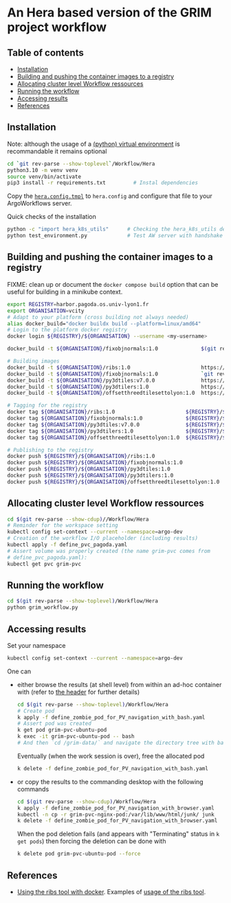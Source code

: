 # An Hera based version of the GRIM project workflow<!-- omit from toc -->

## Table of contents<!-- omit from toc -->

- [Installation](#installation)
- [Building and pushing the container images to a registry](#building-and-pushing-the-container-images-to-a-registry)
- [Allocating cluster level Workflow ressources](#allocating-cluster-level-workflow-ressources)
- [Running the workflow](#running-the-workflow)
- [Accessing results](#accessing-results)
- [References](#references)

## Installation

Note: although the usage of a [(python) virtual environment](https://packaging.python.org/en/latest/guides/installing-using-pip-and-virtual-environments/) is recommandable it remains optional

```bash
cd `git rev-parse --show-toplevel`/Workflow/Hera
python3.10 -m venv venv
source venv/bin/activate
pip3 install -r requirements.txt         # Instal dependencies
```

Copy the [`hera.config.tmpl`](./hera.config.tmpl) to `hera.config` and configure that file to your ArgoWorkflows server.

Quick checks of the installation

```bash
python -c "import hera_k8s_utils"      # Checking the hera_k8s_utils dependency
python test_environment.py             # Test AW server with handshake 
```

## Building and pushing the container images to a registry

FIXME: clean up or document the `docker compose build` option that can be useful for building in a minikube context.

```bash
export REGISTRY=harbor.pagoda.os.univ-lyon1.fr
export ORGANISATION=vcity
# Adapt to your platform (cross building not always needed)
alias docker_build="docker buildx build --platform=linux/amd64"
# Login to the platform docker registry
docker login ${REGISTRY}/${ORGANISATION} --username <my-username>
```

```bash
docker_build -t ${ORGANISATION}/fixobjnormals:1.0              $(git rev-parse --show-toplevel)/Docker/FixObjNormalsContext
```

```bash
# Building images
docker_build -t ${ORGANISATION}/ribs:1.0                       https://github.com/VCityTeam/TT-Ribs.git -f Docker/Dockerfile
docker_build -t ${ORGANISATION}/fixobjnormals:1.0              `git rev-parse --show-toplevel`/Docker/FixObjNormalsContext
docker_build -t ${ORGANISATION}/py3dtiles:v7.0.0               https://gitlab.com/py3dtiles/py3dtiles.git#v7.0.0 -f docker/Dockerfile
docker_build -t ${ORGANISATION}/py3dtilers:1.0                 https://github.com/VCityTeam/py3dtilers-docker.git -f Context/Dockerfile
docker_build -t ${ORGANISATION}/offsetthreedtilesettolyon:1.0  https://github.com/VCityTeam/UD-Reproducibility.git#master:Computations/3DTiles/Ribs/OffsetTilesetContext
```

```bash
# Tagging for the registry
docker tag ${ORGANISATION}/ribs:1.0                       ${REGISTRY}/${ORGANISATION}/ribs:1.0
docker tag ${ORGANISATION}/fixobjnormals:1.0              ${REGISTRY}/${ORGANISATION}/fixobjnormals:1.0
docker tag ${ORGANISATION}/py3dtiles:v7.0.0               ${REGISTRY}/${ORGANISATION}/py3dtiles:1.0
docker tag ${ORGANISATION}/py3dtilers:1.0                 ${REGISTRY}/${ORGANISATION}/py3dtilers:1.0
docker tag ${ORGANISATION}/offsetthreedtilesettolyon:1.0  ${REGISTRY}/${ORGANISATION}/offsetthreedtilesettolyon:1.0
```

```bash
# Publishing to the registry
docker push ${REGISTRY}/${ORGANISATION}/ribs:1.0
docker push ${REGISTRY}/${ORGANISATION}/fixobjnormals:1.0
docker push ${REGISTRY}/${ORGANISATION}/py3dtiles:1.0
docker push ${REGISTRY}/${ORGANISATION}/py3dtilers:1.0
docker push ${REGISTRY}/${ORGANISATION}/offsetthreedtilesettolyon:1.0
```

## Allocating cluster level Workflow ressources

```bash
cd $(git rev-parse --show-cdup)//Workflow/Hera
# Reminder for the workspace setting
kubectl config set-context --current --namespace=argo-dev
# Creation of the workflow I/O placeholder (including results)
kubectl apply -f define_pvc_pagoda.yaml
# Assert volume was properly created (the name grim-pvc comes from
# define_pvc_pagoda.yaml):
kubectl get pvc grim-pvc
```

## Running the workflow

```bash
cd $(git rev-parse --show-toplevel)/Workflow/Hera
python grim_workflow.py
```

## Accessing results

Set your namespace

```bash
kubectl config set-context --current --namespace=argo-dev
```

One can

- either browse the results (at shell level) from within an ad-hoc container
  with (refer to [the header](define_zombie_pod_for_PV_navigation_with_bash.yaml)
  for further details)

  ```bash
  cd $(git rev-parse --show-toplevel)/Workflow/Hera
  # Create pod
  k apply -f define_zombie_pod_for_PV_navigation_with_bash.yaml
  # Assert pod was created
  k get pod grim-pvc-ubuntu-pod
  k exec -it grim-pvc-ubuntu-pod -- bash
  # And then `cd /grim-data/` and navigate the directory tree with bash...
  ```

  Eventually (when the work session is over), free the allocated pod

  ```bash
  k delete -f define_zombie_pod_for_PV_navigation_with_bash.yaml
  ```

- or copy the results to the commanding desktop with the following commands

  ```bash
  cd $(git rev-parse --show-cdup)/Workflow/Hera
  k apply -f define_zombie_pod_for_PV_navigation_with_browser.yaml
  kubectl -n cp -r grim-pvc-nginx-pod:/var/lib/www/html/junk/ junk
  k delete -f define_zombie_pod_for_PV_navigation_with_browser.yaml
  ```

  When the pod deletion fails (and appears with "Terminating" status in
  `k get pods`) then forcing the deletion can be done with

  ```bash
  k delete pod grim-pvc-ubuntu-pod --force
  ```

## References

- [Using the ribs tool with docker](https://github.com/VCityTeam/TT-Ribs/tree/master/Docker).
  Examples of [usage of the ribs tool](https://github.com/VCityTeam/UD-Reproducibility/blob/master/Computations/3DTiles/Ribs/Readme.md).
